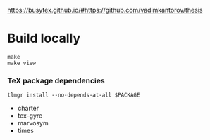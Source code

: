 https://busytex.github.io/#https://github.com/vadimkantorov/thesis

# Build locally
```shell
make
make view
```

### TeX package dependencies
`tlmgr install --no-depends-at-all $PACKAGE`
- charter
- tex-gyre
- marvosym
- times
